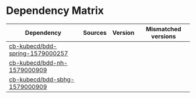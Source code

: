 # Dependency Matrix

Dependency | Sources | Version | Mismatched versions
---------- | ------- | ------- | -------------------
[cb-kubecd/bdd-spring-1579000257](https://github.com/cb-kubecd/bdd-spring-1579000257.git) |  | []() | 
[cb-kubecd/bdd-nh-1579000909](https://github.com/cb-kubecd/bdd-nh-1579000909.git) |  | []() | 
[cb-kubecd/bdd-sbhg-1579000909](https://github.com/cb-kubecd/bdd-sbhg-1579000909.git) |  | []() | 
